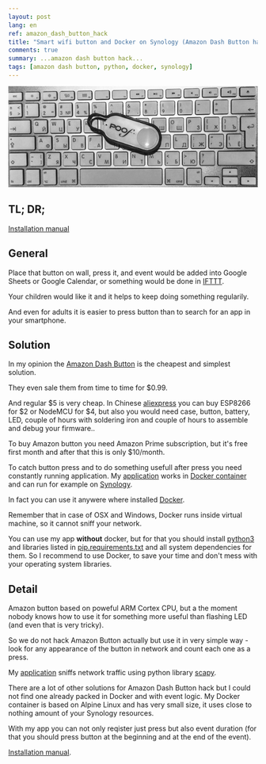 ```yaml
---
layout: post
lang: en
ref: amazon_dash_button_hack
title: "Smart wifi button and Docker on Synology (Amazon Dash Button hack)"
comments: true
summary: ...amazon dash button hack...
tags: [amazon dash button, python, docker, synology]
---
```


![](/images/amazon_dash.png)

## TL; DR;
[Installation manual](http://masterandrey.com/posts/en/amazon_dash_button_hack_install/)

## General

Place that button on wall, press it, and event would be added into Google Sheets 
or Google Calendar, or something would be done in [IFTTT](https://ifttt.com).

Your children would like it and it helps to keep doing something regularily.

And even for adults it is easier to press button than to search for an app in your 
smartphone.

## Solution

In my opinion the
[Amazon Dash Button](https://www.amazon.com/b/?ie=UTF8&node=10667898011)
is the cheapest and simplest solution.

They even sale them from time to time for $0.99.

And regular $5 is very cheap.
In Chinese [aliexpress](https://www.aliexpress.com) you can buy ESP8266 for $2 or NodeMCU for $4, 
but also you would need case, button, battery, LED, couple of hours with soldering iron
and couple of hours to assemble and debug your firmware..

To buy Amazon button you need Amazon Prime subscription, but it's free first month
and after that this is only $10/month.

To catch button press and to do something usefull after press you need constantly running application. 
My [application](https://github.com/masterandrey/docker-amazon-dash-button-hack/) works in 
[Docker container](https://hub.docker.com/r/masterandrey/docker-amazon-dash-button-hack/) 
and can run for example on [Synology](https://www.synology.com). 

In fact you can use it anywere where installed 
[Docker](https://www.docker.com).

Remember that in case of OSX and Windows, Docker runs inside virtual machine, so it cannot sniff
your network.

You can use my app **without** docker, but for that you should install 
[python3](https://www.python.org/downloads/) and libraries listed in
[pip.requirements.txt](https://github.com/masterandrey/docker-amazon-dash-button-hack/blob/master/pip.requirements.txt)
and all system dependencies for them.
So I recommend to use Docker, to save your time and don't mess with your operating system libraries.

## Detail

Amazon button based on poweful ARM Cortex CPU, but a the moment nobody knows how to use it for
something more useful than flashing LED (and even that is very tricky).

So we do not hack Amazon Button actually but use it in very simple way - look for 
any appearance of the button in network and count each one as a press.

My [application](https://github.com/masterandrey/docker-amazon-dash-button-hack) sniffs
 network traffic using python library [scapy](https://github.com/phaethon/scapy).

There are a lot of other solutions for Amazon Dash Button hack
but I could not find one already packed in Docker and with event logic.
My Docker container is based on Alpine Linux and has very small size, it uses close to nothing
amount of your Synology resources.

With my app you can not only reqister just press but also event duration (for that you 
should press button at the beginning and at the end of the event).

[Installation manual](http://masterandrey.com/posts/en/amazon_dash_button_hack_install/).
